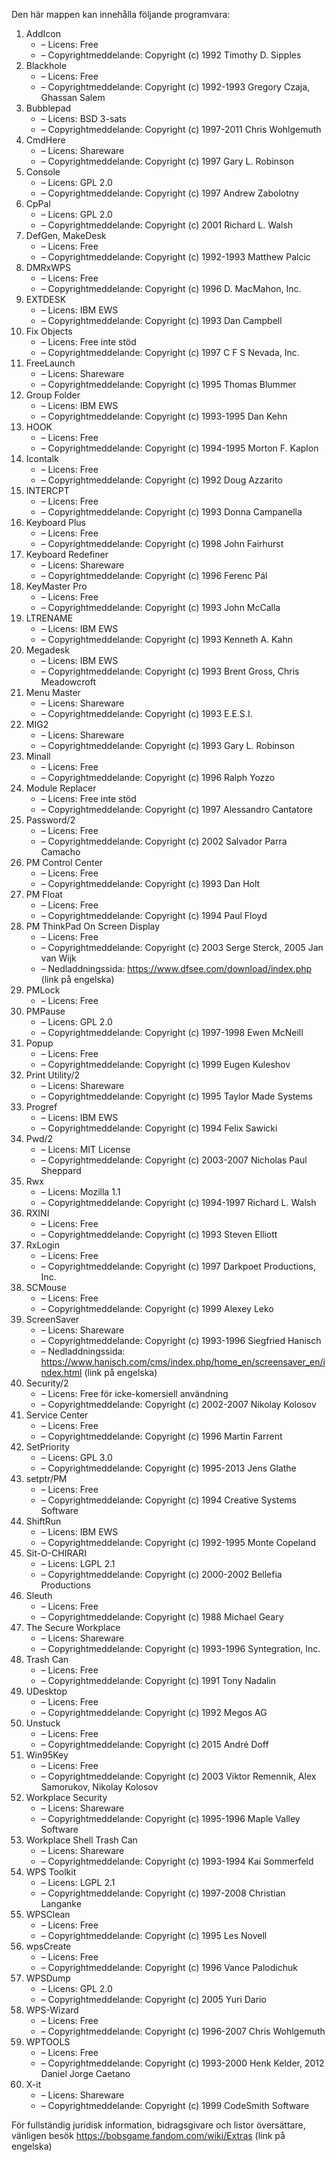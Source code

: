 ﻿Den här mappen kan innehålla följande programvara:

1. AddIcon
   - – Licens: Free
   - – Copyrightmeddelande: Copyright (c) 1992 Timothy D. Sipples
3. Blackhole
   - – Licens: Free
   - – Copyrightmeddelande: Copyright (c) 1992-1993 Gregory Czaja, Ghassan Salem
4. Bubblepad
   - – Licens: BSD 3-sats
   - – Copyrightmeddelande: Copyright (c) 1997-2011 Chris Wohlgemuth
5. CmdHere
   - – Licens: Shareware
   - – Copyrightmeddelande: Copyright (c) 1997 Gary L. Robinson
6. Console
   - – Licens: GPL 2.0
   - – Copyrightmeddelande: Copyright (c) 1997 Andrew Zabolotny
7. CpPal
   - – Licens: GPL 2.0
   - – Copyrightmeddelande: Copyright (c) 2001 Richard L. Walsh
8. DefGen, MakeDesk
   - – Licens: Free
   - – Copyrightmeddelande: Copyright (c) 1992-1993 Matthew Palcic
9. DMRxWPS
    - – Licens: Free
    - – Copyrightmeddelande: Copyright (c) 1996 D. MacMahon, Inc.
10. EXTDESK
    - – Licens: IBM EWS
    - – Copyrightmeddelande: Copyright (c) 1993 Dan Campbell
11. Fix Objects
    - – Licens: Free inte stöd
    - – Copyrightmeddelande: Copyright (c) 1997 C F S Nevada, Inc.
12. FreeLaunch
    - – Licens: Shareware
    - – Copyrightmeddelande: Copyright (c) 1995 Thomas Blummer
13. Group Folder
    - – Licens: IBM EWS
    - – Copyrightmeddelande: Copyright (c) 1993-1995 Dan Kehn
14. HOOK
    - – Licens: Free
    - – Copyrightmeddelande: Copyright (c) 1994-1995 Morton F. Kaplon
15. Icontalk
    - – Licens: Free
    - – Copyrightmeddelande: Copyright (c) 1992 Doug Azzarito
16. INTERCPT
    - – Licens: Free
    - – Copyrightmeddelande: Copyright (c) 1993 Donna Campanella
17. Keyboard Plus
    - – Licens: Free
    - – Copyrightmeddelande: Copyright (c) 1998 John Fairhurst
18. Keyboard Redefiner
    - – Licens: Shareware
    - – Copyrightmeddelande: Copyright (c) 1996 Ferenc Pál
19. KeyMaster Pro
    - – Licens: Free
    - – Copyrightmeddelande: Copyright (c) 1993 John McCalla
20. LTRENAME
    - – Licens: IBM EWS
    - – Copyrightmeddelande: Copyright (c) 1993 Kenneth A. Kahn
21. Megadesk
    - – Licens: IBM EWS
    - – Copyrightmeddelande: Copyright (c) 1993 Brent Gross, Chris Meadowcroft
22. Menu Master
    - – Licens: Shareware
    - – Copyrightmeddelande: Copyright (c) 1993 E.E.S.I.
23. MIG2
    - – Licens: Shareware
    - – Copyrightmeddelande: Copyright (c) 1993 Gary L. Robinson
24. Minall
    - – Licens: Free
    - – Copyrightmeddelande: Copyright (c) 1996 Ralph Yozzo
25. Module Replacer
    - – Licens: Free inte stöd
    - – Copyrightmeddelande: Copyright (c) 1997 Alessandro Cantatore
26. Password/2
    - – Licens: Free
    - – Copyrightmeddelande: Copyright (c) 2002 Salvador Parra Camacho
27. PM Control Center
    - – Licens: Free
    - – Copyrightmeddelande: Copyright (c) 1993 Dan Holt
28. PM Float
    - – Licens: Free
    - – Copyrightmeddelande: Copyright (c) 1994 Paul Floyd
29. PM ThinkPad On Screen Display
    - – Licens: Free
    - – Copyrightmeddelande: Copyright (c) 2003 Serge Sterck, 2005 Jan van Wijk
    - – Nedladdningssida: https://www.dfsee.com/download/index.php (link på engelska)
30. PMLock
    - – Licens: Free
31. PMPause
    - – Licens: GPL 2.0
    - – Copyrightmeddelande: Copyright (c) 1997-1998 Ewen McNeill
32. Popup
    - – Licens: Free
    - – Copyrightmeddelande: Copyright (c) 1999 Eugen Kuleshov
33. Print Utility/2
    - – Licens: Shareware
    - – Copyrightmeddelande: Copyright (c) 1995 Taylor Made Systems
34. Progref
    - – Licens: IBM EWS
    - – Copyrightmeddelande: Copyright (c) 1994 Felix Sawicki
35. Pwd/2
    - – Licens: MIT License
    - – Copyrightmeddelande: Copyright (c) 2003-2007 Nicholas Paul Sheppard
36. Rwx
    - – Licens: Mozilla 1.1
    - – Copyrightmeddelande: Copyright (c) 1994-1997 Richard L. Walsh
37. RXINI
    - – Licens: Free
    - – Copyrightmeddelande: Copyright (c) 1993 Steven Elliott
38. RxLogin
    - – Licens: Free
    - – Copyrightmeddelande: Copyright (c) 1997 Darkpoet Productions, Inc.
39. SCMouse
    - – Licens: Free
    - – Copyrightmeddelande: Copyright (c) 1999 Alexey Leko
40. ScreenSaver
    - – Licens: Shareware
    - – Copyrightmeddelande: Copyright (c) 1993-1996 Siegfried Hanisch
    - – Nedladdningssida: https://www.hanisch.com/cms/index.php/home_en/screensaver_en/index.html (link på engelska)
41. Security/2
    - – Licens: Free för icke-komersiell användning
    - – Copyrightmeddelande: Copyright (c) 2002-2007 Nikolay Kolosov
42. Service Center
    - – Licens: Free
    - – Copyrightmeddelande: Copyright (c) 1996 Martin Farrent
43. SetPriority
    - – Licens: GPL 3.0
    - – Copyrightmeddelande: Copyright (c) 1995-2013 Jens Glathe
44. setptr/PM
    - – Licens: Free
    - – Copyrightmeddelande: Copyright (c) 1994 Creative Systems Software
45. ShiftRun
    - – Licens: IBM EWS
    - – Copyrightmeddelande: Copyright (c) 1992-1995 Monte Copeland
46. Sit-O-CHIRARI
    - – Licens: LGPL 2.1
    - – Copyrightmeddelande: Copyright (c) 2000-2002 Bellefia Productions
47. Sleuth
    - – Licens: Free
    - – Copyrightmeddelande: Copyright (c) 1988 Michael Geary
48. The Secure Workplace
    - – Licens: Shareware
    - – Copyrightmeddelande: Copyright (c) 1993-1996 Syntegration, Inc.
49. Trash Can
    - – Licens: Free
    - – Copyrightmeddelande: Copyright (c) 1991 Tony Nadalin
50. UDesktop
    - – Licens: Free
    - – Copyrightmeddelande: Copyright (c) 1992 Megos AG
51. Unstuck
    - – Licens: Free
    - – Copyrightmeddelande: Copyright (c) 2015 André Doff
52. Win95Key
    - – Licens: Free
    - – Copyrightmeddelande: Copyright (c) 2003 Viktor Remennik, Alex Samorukov, Nikolay Kolosov
53. Workplace Security
    - – Licens: Shareware
    - – Copyrightmeddelande: Copyright (c) 1995-1996 Maple Valley Software
54. Workplace Shell Trash Can
    - – Licens: Shareware
    - – Copyrightmeddelande: Copyright (c) 1993-1994 Kai Sommerfeld
55. WPS Toolkit
    - – Licens: LGPL 2.1
    - – Copyrightmeddelande: Copyright (c) 1997-2008 Christian Langanke
56. WPSClean
    - – Licens: Free
    - – Copyrightmeddelande: Copyright (c) 1995 Les Novell
57. wpsCreate
    - – Licens: Free
    - – Copyrightmeddelande: Copyright (c) 1996 Vance Palodichuk
58. WPSDump
    - – Licens: GPL 2.0
    - – Copyrightmeddelande: Copyright (c) 2005 Yuri Dario
59. WPS-Wizard
    - – Licens: Free
    - – Copyrightmeddelande: Copyright (c) 1996-2007 Chris Wohlgemuth
60. WPTOOLS
    - – Licens: Free
    - – Copyrightmeddelande: Copyright (c) 1993-2000 Henk Kelder, 2012 Daniel Jorge Caetano
61. X-it
    - – Licens: Shareware
    - – Copyrightmeddelande: Copyright (c) 1999 CodeSmith Software

För fullständig juridisk information, bidragsgivare och listor översättare, vänligen besök https://bobsgame.fandom.com/wiki/Extras (link på engelska)
